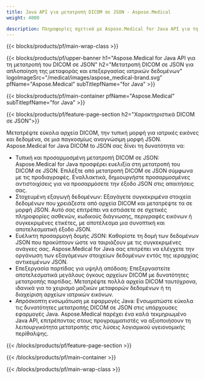 ```yaml
---
title: Java API για μετατροπή DICOM σε JSON - Aspose.Medical
weight: 4000

description: Πληροφορίες σχετικά με Aspose.Medical for Java API για τη μετατροπή DICOM σε JSON
---
```


{{< blocks/products/pf/main-wrap-class >}}

{{< blocks/products/pf/upper-banner h1="Aspose.Medical for Java API για τη μετατροπή του DICOM σε JSON" h2="Μετατροπή DICOM σε JSON για απλοποίηση της μεταφοράς και επεξεργασίας ιατρικών δεδομένων" logoImageSrc="/medical/images/aspose_medical-brand.svg" pfName="Aspose.Medical" subTitlepfName="for Java" >}}

{{< blocks/products/pf/main-container pfName="Aspose.Medical" subTitlepfName="for Java" >}}

{{< blocks/products/pf/feature-page-section h2="Χαρακτηριστικά DICOM σε JSON">}}

<p>Μετατρέψτε εύκολα αρχεία DICOM, την τυπική μορφή για ιατρικές εικόνες και δεδομένα, σε μια παγκοσμίως αναγνώσιμη μορφή JSON. Aspose.Medical for Java DICOM to JSON σας δίνει τη δυνατότητα να:</p>

<ul>
<li>Τυπική και προσαρμοσμένη μετατροπή DICOM σε JSON: Aspose.Medical for Java προσφέρει ευελιξία στη μετατροπή του DICOM σε JSON. Επιλέξτε από μετατροπή DICOM σε JSON σύμφωνα με τις προδιαγραφές. Εναλλακτικά, δημιουργήστε προσαρμοσμένες αντιστοιχίσεις για να προσαρμόσετε την έξοδο JSON στις απαιτήσεις σας.</li>
<li>Στοχευμένη εξαγωγή δεδομένων: Εξαγάγετε συγκεκριμένα στοιχεία δεδομένων που χρειάζεστε από αρχεία DICOM και μετατρέψτε τα σε μορφή JSON. Αυτό σας επιτρέπει να εστιάσετε σε σχετικές πληροφορίες ασθενών, κωδικούς διάγνωσης, περιγραφές εικόνων ή συγκεκριμένες ετικέτες, με αποτέλεσμα μια συνοπτική και αποτελεσματική έξοδο JSON.</li>
<li>Ευέλικτη προσαρμογή δομής JSON: Καθορίστε τη δομή των δεδομένων JSON που προκύπτουν ώστε να ταιριάζουν με τις συγκεκριμένες ανάγκες σας. Aspose.Medical for Java σας επιτρέπει να ελέγχετε την οργάνωση των εξαγόμενων στοιχείων δεδομένων εντός της ιεραρχίας αντικειμένων JSON.</li>
<li>Επεξεργασία παρτίδας για υψηλή απόδοση: Επεξεργαστείτε αποτελεσματικά μεγάλους όγκους αρχείων DICOM με δυνατότητες μετατροπής παρτίδας. Μετατρέψτε πολλά αρχεία DICOM ταυτόχρονα, ιδανικά για το χειρισμό μαζικών μεταφορών δεδομένων ή τη διαχείριση αρχείων ιατρικών εικόνων.</li>
<li>Απρόσκοπτη ενσωμάτωση με εφαρμογές Java: Ενσωματώστε εύκολα τις δυνατότητες μετατροπής DICOM σε JSON στις υπάρχουσες εφαρμογές Java.  Aspose.Medical παρέχει ένα καλά τεκμηριωμένο Java API, επιτρέποντας στους προγραμματιστές να αξιοποιήσουν τη λειτουργικότητα μετατροπής στις λύσεις λογισμικού υγειονομικής περίθαλψης.</li>
</ul>

{{< /blocks/products/pf/feature-page-section >}}

{{< /blocks/products/pf/main-container >}}

{{< /blocks/products/pf/main-wrap-class >}}
